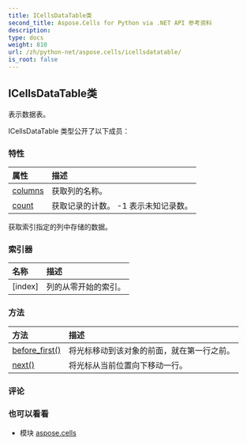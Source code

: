 ```yaml
---
title: ICellsDataTable类
second_title: Aspose.Cells for Python via .NET API 参考资料
description:
type: docs
weight: 810
url: /zh/python-net/aspose.cells/icellsdatatable/
is_root: false
---
```

## ICellsDataTable类
表示数据表。



ICellsDataTable 类型公开了以下成员：

### 特性
|属性|描述|
| :- | :- |
| [columns](/cells/zh/python-net/aspose.cells/icellsdatatable/columns) |获取列的名称。|
| [count](/cells/zh/python-net/aspose.cells/icellsdatatable/count) |获取记录的计数。 -1 表示未知记录数。|



获取索引指定的列中存储的数据。
### 索引器
|名称|描述|
| :- | :- |
| [index] |列的从零开始的索引。|


### 方法
|方法|描述|
| :- | :- |
| [before_first()](/cells/zh/python-net/aspose.cells/icellsdatatable/before_first/#) |将光标移动到该对象的前面，就在第一行之前。|
| [next()](/cells/zh/python-net/aspose.cells/icellsdatatable/next/#) |将光标从当前位置向下移动一行。|



### 评论



### 也可以看看
* 模块 [aspose.cells](..)
